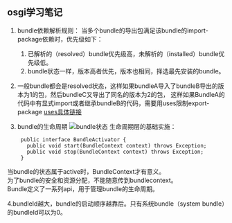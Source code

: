 ## osgi学习笔记

1. bundle依赖解析规则：
  当多个bundle的导出包满足该bundle的import-package依赖时，优先级如下：

      1. 已解析的（resolved）bundle优先级高，未解析的（installed）bundle优先级低。
      2. bundle状态一样，版本高者优先，版本也相同，择选最先安装的bundle。
      
2. 一般bundle都会是resolved状态，这样如果bundleA导入了bundleB导出的版本为1的包，然后bundleC又导出了同名的版本为2的包，
这样如果BundleA的代码中有显式import或者继承bundleB的代码，需要用uses限制export-package
[uses具体链接](http://course.tianmaying.com/osgi-toturial/lesson/osgi-module-layer#22)

3. bundle的生命周期
![bundle状态](http://tmy-course.oss-cn-beijing.aliyuncs.com/osgi-toturial%2F03%2F00005.jpg)
生命周期层的基础实施：

        public interface BundleActivator {
          public void start(BundleContext context) throws Exception;
          public void stop(BundleContext context) throws Exception;
        }
当bundle的状态属于active时，BundleContext才有意义。  
为了bundle的安全和资源分配，不能随意传到bundlecontext。  
Bundle定义了一系列api，用于管理bundle的生命周期。  

4.bundleId越大，bundle的启动顺序越靠后。只有系统bundle（system bundle）的bundleId可以为0。



